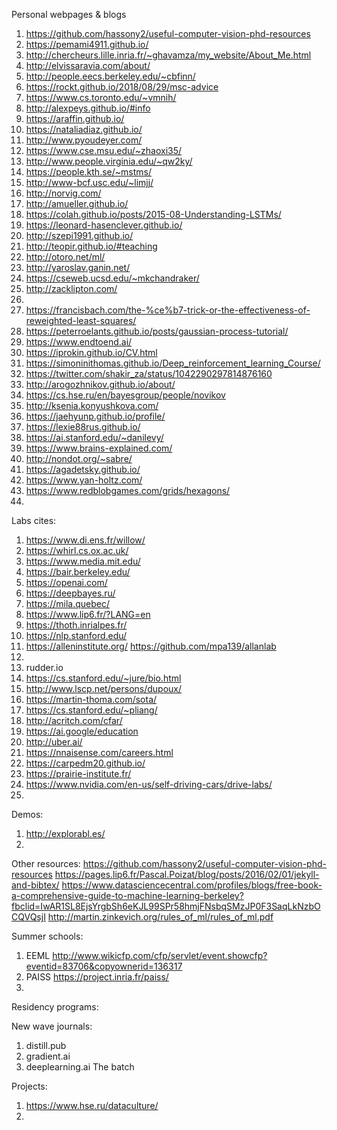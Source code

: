 
Personal webpages & blogs 

1. https://github.com/hassony2/useful-computer-vision-phd-resources
2. https://pemami4911.github.io/
3. http://chercheurs.lille.inria.fr/~ghavamza/my_website/About_Me.html
4. http://elvissaravia.com/about/
5. http://people.eecs.berkeley.edu/~cbfinn/
6. https://rockt.github.io/2018/08/29/msc-advice
7. https://www.cs.toronto.edu/~vmnih/
8. http://alexpeys.github.io/#info
9. https://araffin.github.io/
10. https://nataliadiaz.github.io/
11. http://www.pyoudeyer.com/
12. https://www.cse.msu.edu/~zhaoxi35/
13. http://www.people.virginia.edu/~qw2ky/
14. https://people.kth.se/~mstms/
15. http://www-bcf.usc.edu/~limjj/
16. http://norvig.com/
17. http://amueller.github.io/
18. https://colah.github.io/posts/2015-08-Understanding-LSTMs/
19. https://leonard-hasenclever.github.io/
20. http://szepi1991.github.io/
21. http://teopir.github.io/#teaching
22. http://otoro.net/ml/
23. http://yaroslav.ganin.net/
24. https://cseweb.ucsd.edu/~mkchandraker/
25. http://zacklipton.com/
26. [ ](https://jonathan-schwarz.github.io/)
27. https://francisbach.com/the-%ce%b7-trick-or-the-effectiveness-of-reweighted-least-squares/
28. https://peterroelants.github.io/posts/gaussian-process-tutorial/
29. https://www.endtoend.ai/
30. https://iprokin.github.io/CV.html
31. https://simoninithomas.github.io/Deep_reinforcement_learning_Course/
32. https://twitter.com/shakir_za/status/1042290297814876160
33. http://arogozhnikov.github.io/about/
34. https://cs.hse.ru/en/bayesgroup/people/novikov
35. http://ksenia.konyushkova.com/
36. https://jaehyunp.github.io/profile/
37. https://lexie88rus.github.io/
38. https://ai.stanford.edu/~danilevy/
39. https://www.brains-explained.com/
40. http://nondot.org/~sabre/
41. https://agadetsky.github.io/
42. https://www.yan-holtz.com/
43. https://www.redblobgames.com/grids/hexagons/
44. 


Labs cites:

1. https://www.di.ens.fr/willow/
2. https://whirl.cs.ox.ac.uk/
3. https://www.media.mit.edu/
4. https://bair.berkeley.edu/
5. https://openai.com/
6. https://deepbayes.ru/
7. https://mila.quebec/
8. https://www.lip6.fr/?LANG=en
9. https://thoth.inrialpes.fr/
10. https://nlp.stanford.edu/
11. https://alleninstitute.org/  https://github.com/mpa139/allanlab
12. [ ](https://www.sidewalklabs.com/)
13. rudder.io
14. https://cs.stanford.edu/~jure/bio.html
15. http://www.lscp.net/persons/dupoux/
16. https://martin-thoma.com/sota/
17. https://cs.stanford.edu/~pliang/
18.  http://acritch.com/cfar/
19.  https://ai.google/education
20.  http://uber.ai/
21.  https://nnaisense.com/careers.html
22.  https://carpedm20.github.io/
23.  https://prairie-institute.fr/
24.  https://www.nvidia.com/en-us/self-driving-cars/drive-labs/
25.  

Demos:
1. http://explorabl.es/
2. 


Other resources:
https://github.com/hassony2/useful-computer-vision-phd-resources
https://pages.lip6.fr/Pascal.Poizat/blog/posts/2016/02/01/jekyll-and-bibtex/
https://www.datasciencecentral.com/profiles/blogs/free-book-a-comprehensive-guide-to-machine-learning-berkeley?fbclid=IwAR1SL8EjsYrgbSh6eKJL99SPr58hmjFNsbqSMzJP0F3SaqLkNzbOCQVQsjI
http://martin.zinkevich.org/rules_of_ml/rules_of_ml.pdf


Summer schools:
1. EEML http://www.wikicfp.com/cfp/servlet/event.showcfp?eventid=83706&copyownerid=136317
2. PAISS https://project.inria.fr/paiss/
3. 

Residency programs:



New wave journals:
1. distill.pub
2. gradient.ai
3. deeplearning.ai The batch



Projects:
1. https://www.hse.ru/dataculture/
2. 